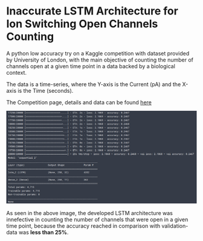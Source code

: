 # Inaccurate LSTM Architecture for Ion Switching Open Channels Counting


A python low accuracy try on a Kaggle competition with dataset provided by University of London, with the main objective of counting the number of channels open at a given time point in a data backed by a biological context.

The data is a time-series, where the Y-axis is the Current (pA) and the X-axis is the Time (seconds).

The Competition page, details and data can be found [here](https://www.kaggle.com/c/liverpool-ion-switching)

![Model Summary](/ModelSummary.png)

As seen in the above image, the developed LSTM architecture was innefective in counting the number of channels that were open in a given time point, because the accuracy reached in comparison with validation-data was **less than 25%**. 


